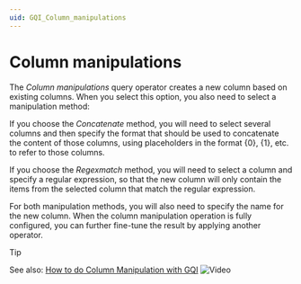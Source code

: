 ```yaml
---
uid: GQI_Column_manipulations
---
```


# Column manipulations

The *Column manipulations* query operator creates a new column based on existing columns. When you select this option, you also need to select a manipulation method:

If you choose the *Concatenate* method, you will need to select several columns and then specify the format that should be used to concatenate the content of those columns, using placeholders in the format {0}, {1}, etc. to refer to those columns.

If you choose the *Regexmatch* method, you will need to select a column and specify a regular expression, so that the new column will only contain the items from the selected column that match the regular expression.

For both manipulation methods, you will also need to specify the name for the new column. When the column manipulation operation is fully configured, you can further fine-tune the result by applying another operator.

> [!TIP]
> See also: [How to do Column Manipulation with GQI](https://www.youtube.com/watch?v=5xBIlfQmLb0) ![Video](~/user-guide/images/video_Duo.png)
